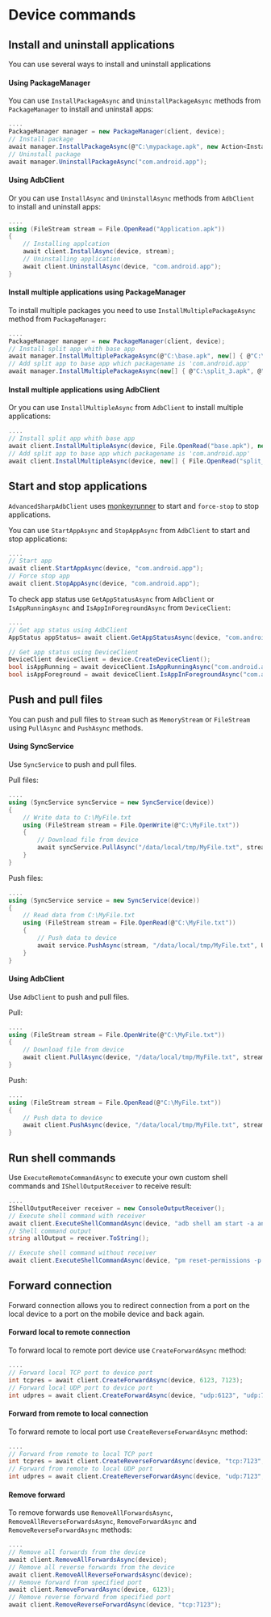 # Device commands

## Install and uninstall applications

You can use several ways to install and uninstall applications

#### Using PackageManager
You can use `InstallPackageAsync` and `UninstallPackageAsync` methods from `PackageManager` to install and uninstall apps:
```csharp
....
PackageManager manager = new PackageManager(client, device);
// Install package
await manager.InstallPackageAsync(@"C:\mypackage.apk", new Action<InstallProgressEventArgs>(o => { }));
// Uninstall package
await manager.UninstallPackageAsync("com.android.app");
```

#### Using AdbClient
Or you can use `InstallAsync` and `UninstallAsync` methods from `AdbClient` to install and uninstall apps:
```csharp
....
using (FileStream stream = File.OpenRead("Application.apk"))
{
    // Installing applcation
    await client.InstallAsync(device, stream);
    // Uninstalling application
    await client.UninstallAsync(device, "com.android.app");
}
```

#### Install multiple applications using PackageManager
To install multiple packages you need to use `InstallMultiplePackageAsync` method from `PackageManager`:
```csharp
....
PackageManager manager = new PackageManager(client, device);
// Install split app whith base app
await manager.InstallMultiplePackageAsync(@"C:\base.apk", new[] { @"C:\split_1.apk", @"C:\split_2.apk" }, new Action<InstallProgressEventArgs>(a => { }));
// Add split app to base app which packagename is 'com.android.app'
await manager.InstallMultiplePackageAsync(new[] { @"C:\split_3.apk", @"C:\split_4.apk" }, "com.android.app", new Action<InstallProgressEventArgs>(a => { }));
```

#### Install multiple applications using AdbClient
Or you can use `InstallMultipleAsync` from `AdbClient` to install multiple applications:
```csharp
....
// Install split app whith base app
await client.InstallMultipleAsync(device, File.OpenRead("base.apk"), new[] { File.OpenRead("split_1.apk"), File.OpenRead("split_2.apk") });
// Add split app to base app which packagename is 'com.android.app'
await client.InstallMultipleAsync(device, new[] { File.OpenRead("split_3.apk"), File.OpenRead("split_4.apk") }, "com.android.app");
```


## Start and stop applications

`AdvancedSharpAdbClient` uses [monkeyrunner](https://developer.android.com/studio/test/monkeyrunner) to start and `force-stop` to stop applications.

You can use `StartAppAsync` and `StopAppAsync` from `AdbClient` to start and stop applications:
```csharp
....
// Start app 
await client.StartAppAsync(device, "com.android.app");
// Force stop app
await client.StopAppAsync(device, "com.android.app");
```

To check app status use `GetAppStatusAsync` from `AdbClient` or `IsAppRunningAsync` and `IsAppInForegroundAsync` from `DeviceClient`:
```csharp
....
// Get app status using AdbClient
AppStatus appStatus= await client.GetAppStatusAsync(device, "com.android.app");

// Get app status using DeviceClient
DeviceClient deviceClient = device.CreateDeviceClient();
bool isAppRunning = await deviceClient.IsAppRunningAsync("com.android.app");
bool isAppForeground = await deviceClient.IsAppInForegroundAsync("com.android.app");
```

## Push and pull files
You can push and pull files to `Stream` such as `MemoryStream` or `FileStream` using `PullAsync` and `PushAsync` methods.

#### Using SyncService
Use `SyncService` to push and pull files.

Pull files:
```csharp
....
using (SyncService syncService = new SyncService(device)) 
{
    // Write data to C:\MyFile.txt
    using (FileStream stream = File.OpenWrite(@"C:\MyFile.txt"))
    {
        // Download file from device
        await syncService.PullAsync("/data/local/tmp/MyFile.txt", stream, null);
    }
}
```

Push files:
```csharp
....
using (SyncService service = new SyncService(device))
{
    // Read data from C:\MyFile.txt
    using (FileStream stream = File.OpenRead(@"C:\MyFile.txt"))
    {
        // Push data to device
        await service.PushAsync(stream, "/data/local/tmp/MyFile.txt", UnixFileStatus.DefaultFileMode, DateTimeOffset.Now, null);
    }
}
```

#### Using AdbClient
Use `AdbClient` to push and pull files.

Pull:
```csharp
....
using (FileStream stream = File.OpenWrite(@"C:\MyFile.txt"))
{
    // Download file from device
    await client.PullAsync(device, "/data/local/tmp/MyFile.txt", stream, new Action<SyncProgressChangedEventArgs>(o => { }));
}
```

Push:
```csharp
....
using (FileStream stream = File.OpenRead(@"C:\MyFile.txt"))
{
    // Push data to device
    await client.PushAsync(device, "/data/local/tmp/MyFile.txt", stream, UnixFileStatus.DefaultFileMode, DateTimeOffset.Now, new Action<SyncProgressChangedEventArgs>(o => { }));
}
```


## Run shell commands
Use `ExecuteRemoteCommandAsync` to execute your own custom shell commands and `IShellOutputReceiver` to receive result:
```csharp
....
IShellOutputReceiver receiver = new ConsoleOutputReceiver();
// Execute shell command with receiver
await client.ExecuteShellCommandAsync(device, "adb shell am start -a android.intent.action.CALL -d tel:+972527300294", receiver);
// Shell command output
string allOutput = receiver.ToString();

// Execute shell command without receiver
await client.ExecuteShellCommandAsync(device, "pm reset-permissions -p com.android.app");
```

## Forward connection
Forward connection allows you to redirect connection from a port on the local device to a port on the mobile device and back again.

#### Forward local to remote connection
To forward local to remote port device use `CreateForwardAsync` method:
```csharp
....
// Forward local TCP port to device port
int tcpres = await client.CreateForwardAsync(device, 6123, 7123);
// Forward local UDP port to device port
int udpres = await client.CreateForwardAsync(device, "udp:6123", "udp:7123", true);
```

#### Forward from remote to local connection
To forward remote to local port use `CreateReverseForwardAsync` method:
```csharp
....
// Forward from remote to local TCP port
int tcpres = await client.CreateReverseForwardAsync(device, "tcp:7123", "tcp:6123", true);
// Forward from remote to local UDP port
int udpres = await client.CreateReverseForwardAsync(device, "udp:7123", "udp:6123", true);
```

#### Remove forward
To remove forwards use `RemoveAllForwardsAsync`, `RemoveAllReverseForwardsAsync`, `RemoveForwardAsync` and `RemoveReverseForwardAsync` methods:
```csharp
....
// Remove all forwards from the device
await client.RemoveAllForwardsAsync(device);
// Remove all reverse forwards from the device
await client.RemoveAllReverseForwardsAsync(device);
// Remove forward from specified port
await client.RemoveForwardAsync(device, 6123);
// Remove reverse forward from specified port
await client.RemoveReverseForwardAsync(device, "tcp:7123");
```